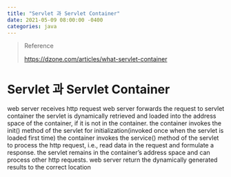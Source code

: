 ```yaml
---
title: "Servlet 과 Servlet Container"
date: 2021-05-09 08:00:00 -0400
categories: java
---
```


> Reference
>
> https://dzone.com/articles/what-servlet-container

# Servlet 과 Servlet Container

web server receives http request
web server forwards the request to servlet container
the servlet is dynamically retrieved and loaded into the address space of the container, if it is not in the container.
the container invokes the init() method of the servlet for initialization(invoked once when the servlet is loaded first time)
the container invokes the service() method of the servlet to process the http request, i.e., read data in the request and formulate a response. the servlet remains in the container’s address space and can process other http requests.
web server return the dynamically generated results to the correct location
